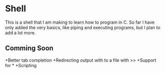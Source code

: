 # Shell
This is a shell that I am making to learn how to program in C.
So far I have only added the very basics, like piping and executing programs, but I plan to add a lot more.

## Comming Soon
+Better tab completion
+Redirecting output with to a file with >>
+Support for *
+Scripting

